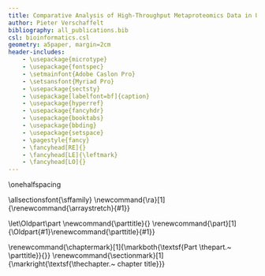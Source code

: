 ```yaml
---
title: Comparative Analysis of High-Throughput Metaproteomics Data in Unipept 
author: Pieter Verschaffelt
bibliography: all_publications.bib
csl: bioinformatics.csl
geometry: a5paper, margin=2cm
header-includes:
    - \usepackage{microtype}
    - \usepackage{fontspec}
    - \setmainfont{Adobe Caslon Pro}
    - \setsansfont{Myriad Pro}
    - \usepackage{sectsty}
    - \usepackage[labelfont=bf]{caption}
    - \usepackage{hyperref}
    - \usepackage{fancyhdr}
    - \usepackage{booktabs}
    - \usepackage{bbding}
    - \usepackage{setspace}
    - \pagestyle{fancy}
    - \fancyhead[RE]{}
    - \fancyhead[LE]{\leftmark}
    - \fancyhead[LO]{}
---
```


\onehalfspacing

\allsectionsfont{\sffamily}
\newcommand{\ra}[1]{\renewcommand{\arraystretch}{#1}}

[//]: # (https://tex.stackexchange.com/a/13395/91462)
\let\Oldpart\part
\newcommand{\parttitle}{}
\renewcommand{\part}[1]{\Oldpart{#1}\renewcommand{\parttitle}{#1}}

\renewcommand{\chaptermark}[1]{\markboth{\textsf{Part \thepart.~ \parttitle}}{}}
\renewcommand{\sectionmark}[1]{\markright{\textsf{\thechapter.~ chapter title}}}



